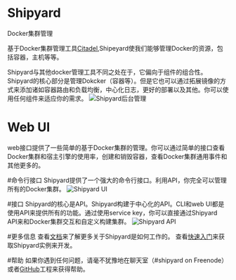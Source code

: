 # Shipyard
Docker集群管理

基于Docker集群管理工具[Citadel](https://github.com/citadel/citadel),Shipeyard使我们能够管理Docker的资源，包括容器，主机等等。

Shipyard与其他docker管理工具不同之处在于，它偏向于组件的组合性。Shipyard的核心部分是管理Dokcker（容器等）。但是它也可以通过拓展镜像的方式来添加诸如容器路由和负载均衡，中心化日志，更好的部署以及其他。你可以使用任何组件来适应你的需求。
![Shipyard后台管理](http://shipyard-project.com/images/dashboard.png)

# Web UI
web接口提供了一些简单的基于Docker集群的管理。你可以通过简单的接口查看Docker集群和宿主引擎的使用率，创建和销毁容器，查看Docker集群通用事件和其他更多的。

#命令行接口
Shipyard提供了一个强大的命令行接口。利用API，你完全可以管理所有的Docker集群。
![Shipyard UI](http://shipyard-project.com/images/cli.png)

#接口
Shipyard的核心是API。Shipyard构建于中心化的API。CLI和web UI都是使用API来提供所有的功能。通过使用service key，你可以直接通过Shipyard API来和Docker集群交互和自定义构建集群。
![Shipyard API](http://shipyard-project.com/images/api.png)

#更多信息
查看[文档](/doc.html)来了解更多关于Shipyard是如何工作的。
查看[快速入门](/quickstart.html)来获取Shipyard实例来开发。

#帮助
如果你遇到任何问题，请毫不犹豫地在聊天室（#shipyard on Freenode）或者[GitHub](https://github.com/shipyard/shipyard)工程来获得帮助。



